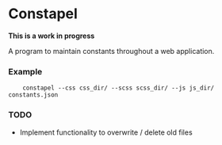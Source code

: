 # Constapel

**This is a work in progress**

A program to maintain constants throughout a web application.

### Example

```shell
    constapel --css css_dir/ --scss scss_dir/ --js js_dir/ constants.json
```

### TODO
- Implement functionality to overwrite / delete old files 